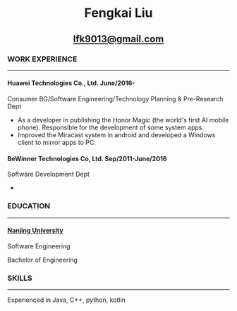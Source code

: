 # <center>Fengkai Liu</center>

## <center>lfk9013@gmail.com</center>

### WORK EXPERIENCE

***

#### Huawei Technologies Co., Ltd.                                                                             June/2016-

Consumer BG/Software Engineering/Technology Planning & Pre-Research Dept

- As a developer in publishing the Honor Magic (the world's first AI mobile phone). Responsible for the development of some system apps.
- Improved the Miracast system in android and developed a Windows client to mirror apps to PC.

#### BeWinner Technologies Co, Ltd.                                                        Sep/2011-June/2016

Software Development Dept

- 

### EDUCATION

------

#### [Nanjing University](https://www.nju.edu.cn/EN/)

Software Engineering

Bachelor of Engineering

### SKILLS

***

Experienced in Java, C++, python, kotlin